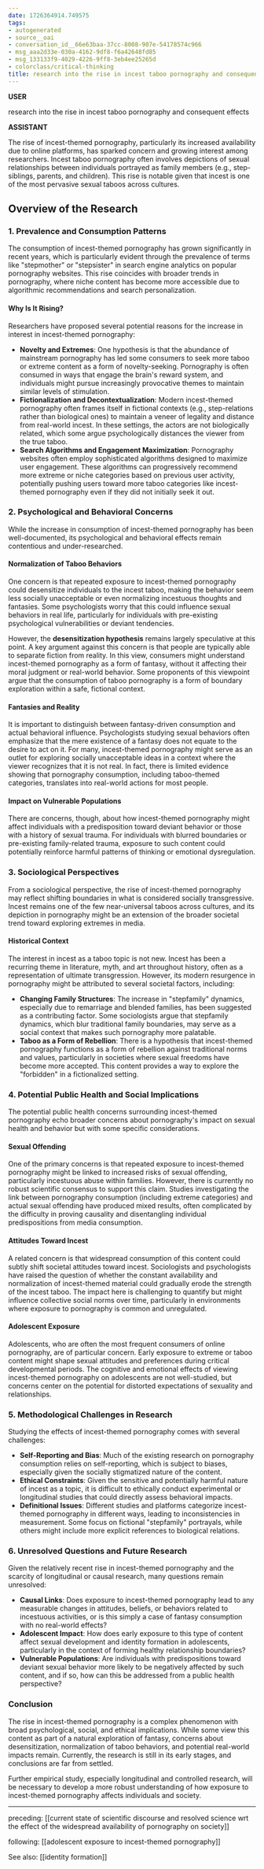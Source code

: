 ```yaml
---
date: 1726364914.749575
tags:
- autogenerated
- source__oai
- conversation_id__66e63baa-37cc-8008-907e-54178574c966
- msg_aaa2d33e-030a-4162-9df8-f6a42648fd85
- msg_133133f9-4029-4226-9ff8-3eb4ee25265d
- colorclass/critical-thinking
title: research into the rise in incest taboo pornography and consequent effects
---
```


**USER**

research into the rise in incest taboo pornography and consequent effects


**ASSISTANT**

The rise of incest-themed pornography, particularly its increased availability due to online platforms, has sparked concern and growing interest among researchers. Incest taboo pornography often involves depictions of sexual relationships between individuals portrayed as family members (e.g., step-siblings, parents, and children). This rise is notable given that incest is one of the most pervasive sexual taboos across cultures.

## Overview of the Research

### 1. **Prevalence and Consumption Patterns**
The consumption of incest-themed pornography has grown significantly in recent years, which is particularly evident through the prevalence of terms like "stepmother" or "stepsister" in search engine analytics on popular pornography websites. This rise coincides with broader trends in pornography, where niche content has become more accessible due to algorithmic recommendations and search personalization.

#### **Why Is It Rising?**
Researchers have proposed several potential reasons for the increase in interest in incest-themed pornography:
- **Novelty and Extremes**: One hypothesis is that the abundance of mainstream pornography has led some consumers to seek more taboo or extreme content as a form of novelty-seeking. Pornography is often consumed in ways that engage the brain's reward system, and individuals might pursue increasingly provocative themes to maintain similar levels of stimulation.
- **Fictionalization and Decontextualization**: Modern incest-themed pornography often frames itself in fictional contexts (e.g., step-relations rather than biological ones) to maintain a veneer of legality and distance from real-world incest. In these settings, the actors are not biologically related, which some argue psychologically distances the viewer from the true taboo.
- **Search Algorithms and Engagement Maximization**: Pornography websites often employ sophisticated algorithms designed to maximize user engagement. These algorithms can progressively recommend more extreme or niche categories based on previous user activity, potentially pushing users toward more taboo categories like incest-themed pornography even if they did not initially seek it out.

### 2. **Psychological and Behavioral Concerns**
While the increase in consumption of incest-themed pornography has been well-documented, its psychological and behavioral effects remain contentious and under-researched.

#### **Normalization of Taboo Behaviors**
One concern is that repeated exposure to incest-themed pornography could desensitize individuals to the incest taboo, making the behavior seem less socially unacceptable or even normalizing incestuous thoughts and fantasies. Some psychologists worry that this could influence sexual behaviors in real life, particularly for individuals with pre-existing psychological vulnerabilities or deviant tendencies.

However, the **desensitization hypothesis** remains largely speculative at this point. A key argument against this concern is that people are typically able to separate fiction from reality. In this view, consumers might understand incest-themed pornography as a form of fantasy, without it affecting their moral judgment or real-world behavior. Some proponents of this viewpoint argue that the consumption of taboo pornography is a form of boundary exploration within a safe, fictional context.

#### **Fantasies and Reality**
It is important to distinguish between fantasy-driven consumption and actual behavioral influence. Psychologists studying sexual behaviors often emphasize that the mere existence of a fantasy does not equate to the desire to act on it. For many, incest-themed pornography might serve as an outlet for exploring socially unacceptable ideas in a context where the viewer recognizes that it is not real. In fact, there is limited evidence showing that pornography consumption, including taboo-themed categories, translates into real-world actions for most people.

#### **Impact on Vulnerable Populations**
There are concerns, though, about how incest-themed pornography might affect individuals with a predisposition toward deviant behavior or those with a history of sexual trauma. For individuals with blurred boundaries or pre-existing family-related trauma, exposure to such content could potentially reinforce harmful patterns of thinking or emotional dysregulation.

### 3. **Sociological Perspectives**
From a sociological perspective, the rise of incest-themed pornography may reflect shifting boundaries in what is considered socially transgressive. Incest remains one of the few near-universal taboos across cultures, and its depiction in pornography might be an extension of the broader societal trend toward exploring extremes in media.

#### **Historical Context**
The interest in incest as a taboo topic is not new. Incest has been a recurring theme in literature, myth, and art throughout history, often as a representation of ultimate transgression. However, its modern resurgence in pornography might be attributed to several societal factors, including:
- **Changing Family Structures**: The increase in "stepfamily" dynamics, especially due to remarriage and blended families, has been suggested as a contributing factor. Some sociologists argue that stepfamily dynamics, which blur traditional family boundaries, may serve as a social context that makes such pornography more palatable.
- **Taboo as a Form of Rebellion**: There is a hypothesis that incest-themed pornography functions as a form of rebellion against traditional norms and values, particularly in societies where sexual freedoms have become more accepted. This content provides a way to explore the "forbidden" in a fictionalized setting.

### 4. **Potential Public Health and Social Implications**
The potential public health concerns surrounding incest-themed pornography echo broader concerns about pornography's impact on sexual health and behavior but with some specific considerations.

#### **Sexual Offending**
One of the primary concerns is that repeated exposure to incest-themed pornography might be linked to increased risks of sexual offending, particularly incestuous abuse within families. However, there is currently no robust scientific consensus to support this claim. Studies investigating the link between pornography consumption (including extreme categories) and actual sexual offending have produced mixed results, often complicated by the difficulty in proving causality and disentangling individual predispositions from media consumption.

#### **Attitudes Toward Incest**
A related concern is that widespread consumption of this content could subtly shift societal attitudes toward incest. Sociologists and psychologists have raised the question of whether the constant availability and normalization of incest-themed material could gradually erode the strength of the incest taboo. The impact here is challenging to quantify but might influence collective social norms over time, particularly in environments where exposure to pornography is common and unregulated.

#### **Adolescent Exposure**
Adolescents, who are often the most frequent consumers of online pornography, are of particular concern. Early exposure to extreme or taboo content might shape sexual attitudes and preferences during critical developmental periods. The cognitive and emotional effects of viewing incest-themed pornography on adolescents are not well-studied, but concerns center on the potential for distorted expectations of sexuality and relationships.

### 5. **Methodological Challenges in Research**
Studying the effects of incest-themed pornography comes with several challenges:
- **Self-Reporting and Bias**: Much of the existing research on pornography consumption relies on self-reporting, which is subject to biases, especially given the socially stigmatized nature of the content.
- **Ethical Constraints**: Given the sensitive and potentially harmful nature of incest as a topic, it is difficult to ethically conduct experimental or longitudinal studies that could directly assess behavioral impacts.
- **Definitional Issues**: Different studies and platforms categorize incest-themed pornography in different ways, leading to inconsistencies in measurement. Some focus on fictional "stepfamily" portrayals, while others might include more explicit references to biological relations.

### 6. **Unresolved Questions and Future Research**
Given the relatively recent rise in incest-themed pornography and the scarcity of longitudinal or causal research, many questions remain unresolved:
- **Causal Links**: Does exposure to incest-themed pornography lead to any measurable changes in attitudes, beliefs, or behaviors related to incestuous activities, or is this simply a case of fantasy consumption with no real-world effects?
- **Adolescent Impact**: How does early exposure to this type of content affect sexual development and identity formation in adolescents, particularly in the context of forming healthy relationship boundaries?
- **Vulnerable Populations**: Are individuals with predispositions toward deviant sexual behavior more likely to be negatively affected by such content, and if so, how can this be addressed from a public health perspective?

### Conclusion
The rise in incest-themed pornography is a complex phenomenon with broad psychological, social, and ethical implications. While some view this content as part of a natural exploration of fantasy, concerns about desensitization, normalization of taboo behaviors, and potential real-world impacts remain. Currently, the research is still in its early stages, and conclusions are far from settled.

Further empirical study, especially longitudinal and controlled research, will be necessary to develop a more robust understanding of how exposure to incest-themed pornography affects individuals and society.


---

preceding: [[current state of scientific discourse and resolved science wrt the effect of the widespread availability of pornography on society]]  


following: [[adolescent exposure to incest-themed pornography]]

See also: [[identity formation]]
